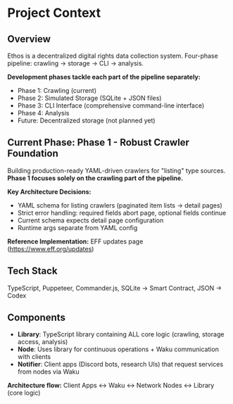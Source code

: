 # Project Context

## Overview

Ethos is a decentralized digital rights data collection system. Four-phase pipeline: crawling → storage → CLI → analysis.

**Development phases tackle each part of the pipeline separately:**

- Phase 1: Crawling (current)
- Phase 2: Simulated Storage (SQLite + JSON files)
- Phase 3: CLI Interface (comprehensive command-line interface)
- Phase 4: Analysis
- Future: Decentralized storage (not planned yet)

## Current Phase: Phase 1 - Robust Crawler Foundation

Building production-ready YAML-driven crawlers for "listing" type sources. **Phase 1 focuses solely on the crawling part of the pipeline.**

**Key Architecture Decisions:**

- YAML schema for listing crawlers (paginated item lists → detail pages)
- Strict error handling: required fields abort page, optional fields continue
- Current schema expects detail page configuration
- Runtime args separate from YAML config

**Reference Implementation:** EFF updates page (https://www.eff.org/updates)

## Tech Stack

TypeScript, Puppeteer, Commander.js, SQLite → Smart Contract, JSON → Codex

## Components

- **Library**: TypeScript library containing ALL core logic (crawling, storage access, analysis)
- **Node**: Uses library for continuous operations + Waku communication with clients
- **Notifier**: Client apps (Discord bots, research UIs) that request services from nodes via Waku

**Architecture flow:** Client Apps ↔ Waku ↔ Network Nodes ↔ Library (core logic)
